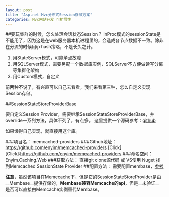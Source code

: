 ```yaml
---
layout: post
title: "Asp.net Mvc分布式Session存储方案"
categories: Mvc网站开发 可扩展性
---
```


##要玩集群的时候，怎么处理会话状态Session？
InProc模式的sessionState是不能用了，因为这是在web服务器本机进程里的，会造成各节点数据不一致。除非在分流的时候用ip hash策略，不是长久之计。  

1. 用StateServer模式，可能单点故障
2. 用SQLServer模式，需要另配一个数据库实例，SQLServer不方便做读写分离等集群化架构
3. 用Custom模式，自定义

前两种不说了，有兴趣可以自己去看看，我们来看第三种，怎么自定义实现Session存储。

##SessionStateStoreProviderBase

要自定义Session Provider，需要继承SessionStateStoreProviderBase，并override一系列方法，具体不列了，有点多。
这里提供一个源码参考：[github](https://github.com/enyim/memcached-providers/blob/master/MemcachedProviders/MembaseSessionStateProvider.cs)

如果懒得自己实现，就直接用这个库。  

###项目名：
memcached-providers
###Github地址：
https://github.com/enyim/memcached-providers [Click]
[Click]:https://github.com/enyim/memcached-providers
###命名空间：
Enyim.Caching.Web
###获取方法：
直接git clone源代码 或 VS使用 Nuget 找到Memcached SessionState Provider
##配置方法：
需要配置membase，[参考](https://github.com/enyim/memcached-providers/blob/master/TestSite/Web.config)  

__注意__，虽然该项目在Memecache下，但是它的SessionStateStoreProvider是由__Membase__提供存储的，__Membase兼容Memcache的api__，但是__未验证__是否可以直接由Memcache实例替代Membase。